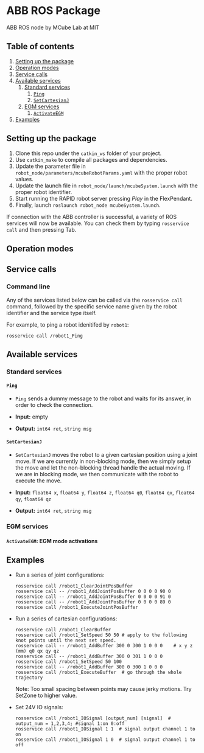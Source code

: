 # ABB ROS Package

ABB ROS node by MCube Lab at MIT

## Table of contents

1. [Setting up the package](#setting-up-the-package)
2. [Operation modes](#operation-modes)
3. [Service calls](#service-calls)
4. [Available services](#available-services)
    1. [Standard services](#standard-services)
        1. [`Ping`](#ping)
        2. [`SetCartesianJ`](#setcartesianj)
    2. [EGM services](#egm-services)
        1. [`ActivateEGM`](#activateegm)
5. [Examples](#examples)

## Setting up the package
1. Clone this repo under the `catkin_ws` folder of your project.
2. Use `catkin_make` to compile all packages and dependencies.
3. Update the parameter file in `robot_node/parameters/mcubeRobotParams.yaml` with the proper robot values.
4. Update the launch file in `robot_node/launch/mcubeSystem.launch` with the proper robot identifier.
5. Start running the RAPID robot server pressing *Play* in the FlexPendant.
6. Finally, launch `roslaunch robot_node mcubeSystem.launch`.

If connection with the ABB controller is successful, a variety of ROS services will now be available. You can check them by typing `rosservice call` and then pressing Tab.

## Operation modes

## Service calls

### Command line

Any of the services listed below can be called via the `rosservice call` command, followed by the specific service name given by the robot identifier and the service type itself.

For example, to ping a robot idenitifed by `robot1`:

```
rosservice call /robot1_Ping
```

## Available services

### Standard services

#### `Ping`

- `Ping` sends a dummy message to the robot and waits for its answer, in order to check the connection.

- **Input:** empty

- **Output:** `int64 ret`, `string msg`

#### `SetCartesianJ`

- `SetCartesianJ` moves the robot to a given cartesian position using a joint move. If we are currently in non-blocking mode, then we simply setup the move and let the non-blocking thread handle the actual moving. If we are in blocking mode, we then communicate with the robot to execute the move.

- **Input:** `float64 x`, `float64 y`, `float64 z`, `float64 q0`, `float64 qx`, `float64 qy`, `float64 qz`

- **Output:** `int64 ret`, `string msg`



### EGM services

#### `ActivateEGM`: EGM mode activations

## Examples

- Run a series of joint configurations:

  ```
  rosservice call /robot1_ClearJointPosBuffer
  rosservice call -- /robot1_AddJointPosBuffer 0 0 0 0 90 0
  rosservice call -- /robot1_AddJointPosBuffer 0 0 0 0 91 0
  rosservice call -- /robot1_AddJointPosBuffer 0 0 0 0 89 0
  rosservice call /robot1_ExecuteJointPosBuffer
  ```

- Run a series of cartesian configurations:

  ```
  rosservice call /robot1_ClearBuffer
  rosservice call /robot1_SetSpeed 50 50 # apply to the following knot points until the next set speed.
  rosservice call -- /robot1_AddBuffer 300 0 300 1 0 0 0    # x y z (mm) q0 qx qy qz
  rosservice call -- /robot1_AddBuffer 300 0 301 1 0 0 0
  rosservice call /robot1_SetSpeed 50 100
  rosservice call -- /robot1_AddBuffer 300 0 300 1 0 0 0
  rosservice call /robot1_ExecuteBuffer  # go through the whole trajectory
  ```
  Note: Too small spacing between points may cause jerky motions. Try SetZone to higher value.

- Set 24V IO signals:

  ```
  rosservice call /robot1_IOSignal [output_num] [signal]  # output_num = 1,2,3,4; #signal 1:on 0:off
  rosservice call /robot1_IOSignal 1 1  # signal output channel 1 to on
  rosservice call /robot1_IOSignal 1 0  # signal output channel 1 to off
  ```
